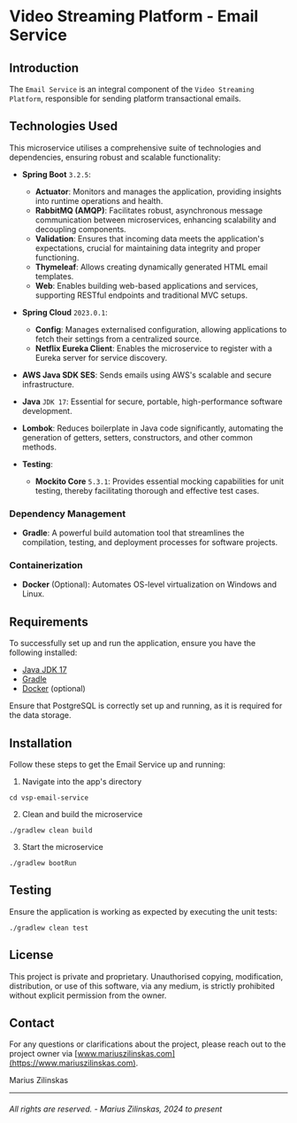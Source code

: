 # Video Streaming Platform - Email Service


## Introduction

The `Email Service` is an integral component of the `Video Streaming Platform`, responsible for sending platform transactional emails.


## Technologies Used
This microservice utilises a comprehensive suite of technologies and dependencies, ensuring robust and scalable functionality:

- **Spring Boot** `3.2.5`:
  - **Actuator**: Monitors and manages the application, providing insights into runtime operations and health.
  - **RabbitMQ (AMQP)**: Facilitates robust, asynchronous message communication between microservices, enhancing scalability and decoupling components.
  - **Validation**: Ensures that incoming data meets the application's expectations, crucial for maintaining data integrity and proper functioning.
  - **Thymeleaf**: Allows creating dynamically generated HTML email templates. 
  - **Web**: Enables building web-based applications and services, supporting RESTful endpoints and traditional MVC setups.

- **Spring Cloud** `2023.0.1`:
  - **Config**: Manages externalised configuration, allowing applications to fetch their settings from a centralized source.
  - **Netflix Eureka Client**: Enables the microservice to register with a Eureka server for service discovery.

- **AWS Java SDK SES**: Sends emails using AWS's scalable and secure infrastructure.

- **Java** `JDK 17`: Essential for secure, portable, high-performance software development.

- **Lombok**: Reduces boilerplate in Java code significantly, automating the generation of getters, setters, constructors, and other common methods.

- **Testing**:
  - **Mockito Core** `5.3.1`: Provides essential mocking capabilities for unit testing, thereby facilitating thorough and effective test cases.


### Dependency Management

- **Gradle**: A powerful build automation tool that streamlines the compilation, testing, and deployment processes for software projects.


### Containerization

- **Docker** (Optional): Automates OS-level virtualization on Windows and Linux.


## Requirements

To successfully set up and run the application, ensure you have the following installed:

- [Java JDK 17](https://www.oracle.com/uk/java/technologies/downloads/#java17)
- [Gradle](https://gradle.org/)
- [Docker](https://docs.docker.com/get-docker/) (optional)

Ensure that PostgreSQL is correctly set up and running, as it is required for the data storage.


## Installation

Follow these steps to get the Email Service up and running:

1. Navigate into the app's directory
```shell
cd vsp-email-service
```

2. Clean and build the microservice

```shell
./gradlew clean build
```

3. Start the microservice

```shell
./gradlew bootRun
```


## Testing

Ensure the application is working as expected by executing the unit tests:

```shell
./gradlew clean test
```


## License

This project is private and proprietary. Unauthorised copying, modification, distribution, or use of this software, via any medium, is strictly prohibited without explicit permission from the owner.


## Contact

For any questions or clarifications about the project, please reach out to the project owner via [www.mariuszilinskas.com](https://www.mariuszilinskas.com).

Marius Zilinskas

------

###### All rights are reserved. - Marius Zilinskas, 2024 to present